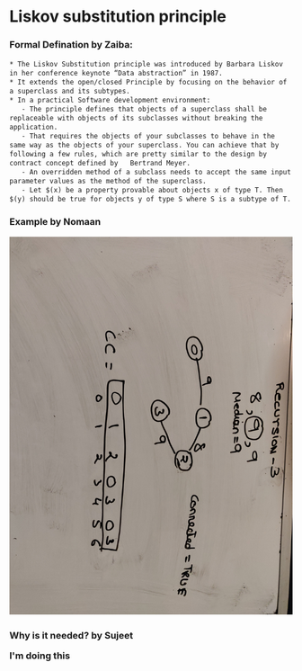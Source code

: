 <h1>Liskov substitution principle<br>



<h3>Formal Defination by Zaiba:</h3>

	* The Liskov Substitution principle was introduced by Barbara Liskov in her conference keynote “Data abstraction” in 1987.
	* It extends the open/closed Principle by focusing on the behavior of a superclass and its subtypes.
	* In a practical Software development environment:
	   - The principle defines that objects of a superclass shall be replaceable with objects of its subclasses without breaking the application.
	   - That requires the objects of your subclasses to behave in the same way as the objects of your superclass. You can achieve that by following a few rules, which are pretty similar to the design by contract concept defined by   Bertrand Meyer.
	   - An overridden method of a subclass needs to accept the same input parameter values as the method of the superclass.
	   - Let $(x) be a property provable about objects x of type T. Then $(y) should be true for objects y of type S where S is a subtype of T.

<h3>Example by Nomaan

![Image description](https://github.com/nshaikh1/Liskov_3/blob/master/Recursion_3%20copy.jpg)

<h3>Why is it needed? by Sujeet

I'm doing this
